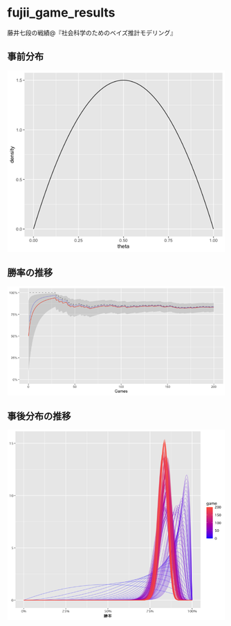 # fujii_game_results
藤井七段の戦績@『社会科学のためのベイズ推計モデリング』

## 事前分布
![事前分布](https://raw.githubusercontent.com/you1025/fujii_game_results/images/images/pre_dist.png)

## 勝率の推移
![勝率の推移](https://raw.githubusercontent.com/you1025/fujii_game_results/images/images/win_ratio.png)

## 事後分布の推移
![事後分布の推移](https://raw.githubusercontent.com/you1025/fujii_game_results/images/images/win_dists.png)
